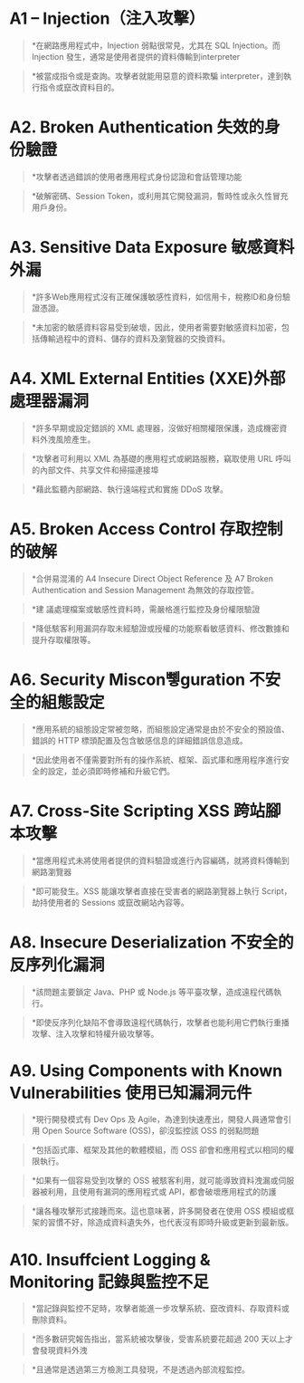 # A1 – Injection（注入攻擊）

>*在網路應用程式中，Injection 弱點很常見，尤其在 SQL Injection。而 Injection 發生，通常是使用者提供的資料傳輸到interpreter

>*被當成指令或是查詢。攻擊者就能用惡意的資料欺騙 interpreter，達到執行指令或竄改資料目的。


# A2. Broken Authentication 失效的身份驗證 

>*攻擊者透過錯誤的使用者應用程式身份認證和會話管理功能

>*破解密碼、Session Token，或利用其它開發漏洞，暫時性或永久性冒充用戶身份。

# A3. Sensitive Data Exposure 敏感資料外漏

>*許多Web應用程式沒有正確保護敏感性資料，如信用卡，稅務ID和身份驗證憑證。

>*未加密的敏感資料容易受到破壞，因此，使用者需要對敏感資料加密，包括傳輸過程中的資料、儲存的資料及瀏覽器的交換資料。

# A4. XML External Entities (XXE)外部處理器漏洞

>*許多早期或設定錯誤的 XML 處理器，沒做好相關權限保護，造成機密資料外洩風險產生。

>*攻擊者可利用以 XML 為基礎的應用程式或網路服務，竊取使用 URL 呼叫的內部文件、共享文件和掃描連接埠

>*藉此監聽內部網路、執行遠端程式和實施 DDoS 攻擊。

# A5. Broken Access Control 存取控制的破解

>*合併易混淆的 A4 Insecure Direct Object Reference 及 A7 Broken Authentication and Session Management 為無效的存取控管。

>*建 議處理檔案或敏感性資料時，需嚴格進行監控及身份權限驗證

>*降低駭客利用漏洞存取未經驗證或授權的功能察看敏感資料、修改數據和提升存取權限等。

# A6. Security Miscon뼿guration 不安全的組態設定

>*應用系統的組態設定常被忽略，而組態設定通常是由於不安全的預設值、錯誤的 HTTP 標頭配置及包含敏感信息的詳細錯誤信息造成。

>*因此使用者不僅需要對所有的操作系統、框架、函式庫和應用程序進行安全的設定，並必須即時修補和升級它們。

# A7. Cross-Site Scripting   XSS   跨站腳本攻擊

>*當應用程式未將使用者提供的資料驗證或進行內容編碼，就將資料傳輸到網路瀏覽器

>*即可能發生。XSS 能讓攻擊者直接在受害者的網路瀏覽器上執行 Script，劫持使用者的 Sessions 或竄改網站內容等。

# A8. Insecure Deserialization 不安全的反序列化漏洞

>*該問題主要鎖定 Java、PHP 或 Node.js 等平臺攻擊，造成遠程代碼執行。

>*即使反序列化缺陷不會導致遠程代碼執行，攻擊者也能利用它們執行重播攻擊、注入攻擊和特權升級攻擊等。

# A9. Using Components with Known Vulnerabilities 使用已知漏洞元件

>*現行開發模式有 Dev Ops 及 Agile，為達到快速產出，開發人員通常會引用 Open Source Software (OSS)，卻沒監控該 OSS 的弱點問題

>*包括函式庫、框架及其他的軟體模組，而 OSS 卻會和應用程式以相同的權限執行。

>*如果有一個容易受到攻擊的 OSS 被駭客利用，就可能導致資料洩漏或伺服器被利用，且使用有漏洞的應用程式或 API，都會破壞應用程式的防護

>*讓各種攻擊形式接踵而來。這也意味著，許多開發者在使用 OSS 模組或框架的習慣不好，除造成資料遺失外，也代表沒有即時升級或更新到最新版。

# A10. Insuffcient Logging & Monitoring 記錄與監控不足

>*當記錄與監控不足時，攻擊者能進一步攻擊系統、竄改資料、存取資料或刪除資料。

>*而多數研究報告指出，當系統被攻擊後，受害系統要花超過 200 天以上才會發現資料外洩

>*且通常是透過第三方檢測工具發現，不是透過內部流程監控。
